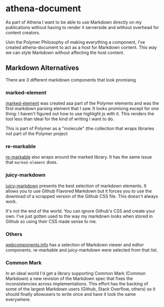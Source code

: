 # athena-document

As part of Athena I want to be able to use Markdown directly on my publications without having to render it serverside and without overhead for content creators. 

Usin the Polymer Philosophy of making everything a component, I've created athena-document to act as a host for Markdown content. This way we can style Markdown without affecting the host content. 


## Markdown Alternatives

There are 3 different markdown components that look promising

### marked-element

[marked-element](https://github.com/Polymer/marked-element) was created asa part of the Polymer elements and was the first markdown parsing element that I saw. It looks promising except for one thing: I haven't figured out how to use highlight.js with it. This renders the tool less than ideal for the kind of writing I want to do.

This is part of Polymer as a "molecule" (the collection that wraps libraries not part of the Polymer project

### re-markable

[re-markable](https://github.com/aktowns/polymer-re-markable) also wraps around the marked library. It has the same issue that `marked-element` does.

### juicy-markdown

[juicy-markdown](https://github.com/Juicy/juicy-markdown) presents the best selection of markdown elements. It allows you to use Github Flavored Markdown but it forces you to use the download of a scrapped version of the Github CSS file. This doesn't always work. 

It's not the end of the world. You can ignore Github's CSS and create your own. I've just gotten used to the way my markdown looks when stored in Github so using their CSS made sense to me.

### Others

[webcomponents.info](http://webcomponents.info/) has a selection of Markdown viewer and editor components. re-markable and juicy-markdown were selected from that list. 

### Common Mark

In an ideal world I'd get a library supporting Common Mark (Common Markdown) a new revision of 
the Markdown spec that fixes the inconsistencies across implementations. This effort has the backing of some of the largest Markdown users (Github, Stack Overflow, others) so it should finally allowusers  to write once and have it look the same everywhere. 
